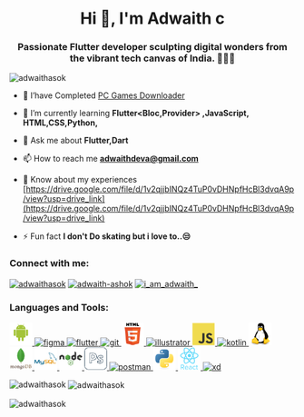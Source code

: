 <h1 align="center">Hi 👋, I'm Adwaith c</h1>
<h3 align="center">Passionate Flutter developer sculpting digital wonders from the vibrant tech canvas of India. 🚀🇮🇳</h3>

<p align="left"> <img src="https://komarev.com/ghpvc/?username=adwaithasok&label=Profile%20views&color=0e75b6&style=flat" alt="adwaithasok" /> </p>


- 🔭 I’have Completed [PC Games Downloader](https://play.google.com/store/apps/details?id=com.adwaith.movieapp)

- 🌱 I’m currently learning **Flutter<Bloc,Provider> ,JavaScript, HTML,CSS,Python,**

- 💬 Ask me about **Flutter,Dart**

- 📫 How to reach me **adwaithdeva@gmail.com**

- 📄 Know about my experiences [https://drive.google.com/file/d/1v2qjjbINQz4TuP0vDHNpfHcBl3dvqA9p/view?usp=drive_link](https://drive.google.com/file/d/1v2qjjbINQz4TuP0vDHNpfHcBl3dvqA9p/view?usp=drive_link)

- ⚡ Fun fact **I don't Do skating but i love to..😒**

<h3 align="left">Connect with me:</h3>
<p align="left">
<a href="https://linkedin.com/in/adwaithasok" target="blank"><img align="center" src="https://raw.githubusercontent.com/rahuldkjain/github-profile-readme-generator/master/src/images/icons/Social/linked-in-alt.svg" alt="adwaithasok" height="30" width="40" /></a>
<a href="https://stackoverflow.com/users/adwaith-ashok" target="blank"><img align="center" src="https://raw.githubusercontent.com/rahuldkjain/github-profile-readme-generator/master/src/images/icons/Social/stack-overflow.svg" alt="adwaith-ashok" height="30" width="40" /></a>
<a href="https://instagram.com/i_am_adwaith_" target="blank"><img align="center" src="https://raw.githubusercontent.com/rahuldkjain/github-profile-readme-generator/master/src/images/icons/Social/instagram.svg" alt="i_am_adwaith_" height="30" width="40" /></a>
</p>

<h3 align="left">Languages and Tools:</h3>
<p align="left"> <a href="https://developer.android.com" target="_blank" rel="noreferrer"> <img src="https://raw.githubusercontent.com/devicons/devicon/master/icons/android/android-original-wordmark.svg" alt="android" width="40" height="40"/> </a> <a href="https://www.figma.com/" target="_blank" rel="noreferrer"> <img src="https://www.vectorlogo.zone/logos/figma/figma-icon.svg" alt="figma" width="40" height="40"/> </a> <a href="https://flutter.dev" target="_blank" rel="noreferrer"> <img src="https://www.vectorlogo.zone/logos/flutterio/flutterio-icon.svg" alt="flutter" width="40" height="40"/> </a> <a href="https://git-scm.com/" target="_blank" rel="noreferrer"> <img src="https://www.vectorlogo.zone/logos/git-scm/git-scm-icon.svg" alt="git" width="40" height="40"/> </a> <a href="https://www.w3.org/html/" target="_blank" rel="noreferrer"> <img src="https://raw.githubusercontent.com/devicons/devicon/master/icons/html5/html5-original-wordmark.svg" alt="html5" width="40" height="40"/> </a> <a href="https://www.adobe.com/in/products/illustrator.html" target="_blank" rel="noreferrer"> <img src="https://www.vectorlogo.zone/logos/adobe_illustrator/adobe_illustrator-icon.svg" alt="illustrator" width="40" height="40"/> </a> <a href="https://developer.mozilla.org/en-US/docs/Web/JavaScript" target="_blank" rel="noreferrer"> <img src="https://raw.githubusercontent.com/devicons/devicon/master/icons/javascript/javascript-original.svg" alt="javascript" width="40" height="40"/> </a> <a href="https://kotlinlang.org" target="_blank" rel="noreferrer"> <img src="https://www.vectorlogo.zone/logos/kotlinlang/kotlinlang-icon.svg" alt="kotlin" width="40" height="40"/> </a> <a href="https://www.linux.org/" target="_blank" rel="noreferrer"> <img src="https://raw.githubusercontent.com/devicons/devicon/master/icons/linux/linux-original.svg" alt="linux" width="40" height="40"/> </a> <a href="https://www.mongodb.com/" target="_blank" rel="noreferrer"> <img src="https://raw.githubusercontent.com/devicons/devicon/master/icons/mongodb/mongodb-original-wordmark.svg" alt="mongodb" width="40" height="40"/> </a> <a href="https://www.mysql.com/" target="_blank" rel="noreferrer"> <img src="https://raw.githubusercontent.com/devicons/devicon/master/icons/mysql/mysql-original-wordmark.svg" alt="mysql" width="40" height="40"/> </a> <a href="https://nodejs.org" target="_blank" rel="noreferrer"> <img src="https://raw.githubusercontent.com/devicons/devicon/master/icons/nodejs/nodejs-original-wordmark.svg" alt="nodejs" width="40" height="40"/> </a> <a href="https://www.photoshop.com/en" target="_blank" rel="noreferrer"> <img src="https://raw.githubusercontent.com/devicons/devicon/master/icons/photoshop/photoshop-line.svg" alt="photoshop" width="40" height="40"/> </a> <a href="https://postman.com" target="_blank" rel="noreferrer"> <img src="https://www.vectorlogo.zone/logos/getpostman/getpostman-icon.svg" alt="postman" width="40" height="40"/> </a> <a href="https://www.python.org" target="_blank" rel="noreferrer"> <img src="https://raw.githubusercontent.com/devicons/devicon/master/icons/python/python-original.svg" alt="python" width="40" height="40"/> </a> <a href="https://reactjs.org/" target="_blank" rel="noreferrer"> <img src="https://raw.githubusercontent.com/devicons/devicon/master/icons/react/react-original-wordmark.svg" alt="react" width="40" height="40"/> </a> <a href="https://www.adobe.com/products/xd.html" target="_blank" rel="noreferrer"> <img src="https://cdn.worldvectorlogo.com/logos/adobe-xd.svg" alt="xd" width="40" height="40"/> </a> </p>

<p><img align="left" src="https://github-readme-stats.vercel.app/api/top-langs?username=adwaithasok&show_icons=true&locale=en&layout=compact" alt="adwaithasok" /></p>

<p>&nbsp;<img align="center" src="https://github-readme-stats.vercel.app/api?username=adwaithasok&show_icons=true&locale=en" alt="adwaithasok" /></p>

<p><img align="center" src="https://github-readme-streak-stats.herokuapp.com/?user=adwaithasok&" alt="adwaithasok" /></p>
